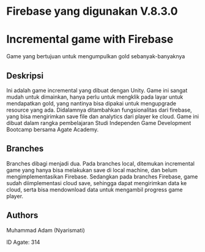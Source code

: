 # Firebase yang digunakan V.8.3.0
# Incremental game with Firebase

Game yang bertujuan untuk mengumpulkan gold sebanyak-banyaknya

## Deskripsi
Ini adalah game incremental yang dibuat dengan Unity. Game ini sangat mudah untuk dimainkan, hanya perlu untuk mengklik pada layar untuk mendapatkan gold, yang nantinya bisa dipakai untuk mengupgrade resource yang ada. Didalamnya ditambahkan fungsionalitas dari firebase, yang bisa mengirimkan save file dan analytics dari player ke cloud. Game ini dibuat dalam rangka pembelajaran Studi Independen Game Development Bootcamp bersama Agate Academy.

## Branches
Branches dibagi menjadi dua. Pada branches local, ditemukan incremental game yang hanya bisa melakukan save di local machine, dan belum mengimplementasikan Firebase. Sedangkan pada branches Firebase, game sudah diimplementasi cloud save, sehingga dapat mengirimkan data ke cloud, serta bisa mendownload data untuk mengambil progress game player.

## Authors
Muhammad Adam (Nyarismati)

ID Agate: 314
